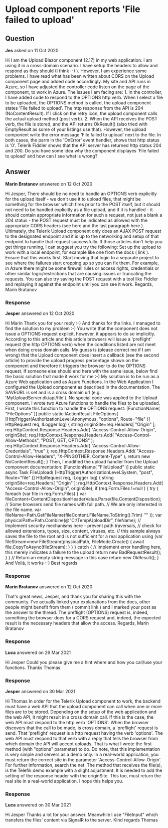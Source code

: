 # Upload component reports 'File failed to upload'

## Question

**Jes** asked on 11 Oct 2020

Hi I am the Upload Blazor component (2.17) in my web application. I am using it in a cross-domain scenario. I have setup the headers to allow and respond as they should (I think :-) ). However, I am experience some problems. I have read what has been written about CORS on the Upload component page and added code accordingly. My site and API runs in Azure, so I have adjusted the controller code listen on the page of the component, to work in Azure. The issues I am facing are: 1. In the controller, I have added code to respond to the OPTIONS http verb. When I select a file to be uploaded, the OPTIONS method is called, the upload component states 'File failed to upload'. The http response from the API is 204 (NoContentResult). If I click on the retry icon, the upload component calls the actual upload method (post verb). 2. When the API receives the POST verb, the file is stored, and the API returns OkResult() (also tried with EmptyResult as some of your listings use that). However, the upload component write the error message 'File failed to upload' next to the file. In both cases, the parm in the 'OnError' event handler, shows that http status is '0'. Telerik Fiddler shows that the API server has returned http status 204 and 200. Do you have some idea why the component displayes 'File failed to upload' and how can I see what is wrong?

## Answer

**Marin Bratanov** answered on 12 Oct 2020

Hi Jesper, There should be no need to handle an OPTIONS verb explicitly for the upload itself - we don't use it to upload files, that might be something for the browser which fires prior to the POST itself, but it should not need to be handled explicitly as a file upload, and if it is handled - it should contain appropriate information for such a request, not just a blank a 204 status - the POST request must be indicated as allowed with the appropriate CORS headers (see here and the last paragraph here ). Ultimately, the Telerik Upload component only does an AJAX POST request to the designated endpoint and it is up to the networking and setup of that endpoint to handle that request successfully. If those articles don't help you get things running, I can suggest you try the following: Set up the upload to work with a local endpoint, for example like one from the docs ( link ). Ensure that this works first. Start moving that logic to a separate project to see where the failures start cropping up so you can fix them. For example, in Azure there might be some firewall rules or access rights, credentials or other similar logic/restrictions that are causing issues or truncating the requests. You can also try saving the POST request with a tool like Fiddler and replaying it against the endpoint until you can see it work. Regards, Marin Bratanov

### Response

**Jesper** answered on 12 Oct 2020

Hi Marin Thank you for your reply :-) And thanks for the links. I managed to find the solution to my problem :-) You write that the component does not issue a OPTIONS request explicit, however, it appears to do so implicitly. According to this article and this article browsers will issue a 'preflight' request (the http OPTIONS verb) when the conditions listed are not meet when doing cross domain calls. My guess is (please correct me if I am wrong) that the Upload component does insert a callback (see the second article) to provide the upload progress percentage shown on the component and therefore it triggers the browser to do the OPTIONS request. If someone else should end here with the same issue, below find the basic solution that made it work for me :-) My solution is to be run as a Azure Web application and as Azure Functions. In the Web Application I configured the Upload component as described in the documentation. The SAVEURL is set and is a cross domain url (e.g. 'MyUploadServer.dk/api/file'). No special code was applied to the Upload component. I wrote two Azure functions to handle the files to be uploaded. First, I wrote this function to handle the OPTIONS request: [FunctionName( "FileOptions" )] public static IActionResult FileOptions( [HttpTrigger(AuthorizationLevel.Anonymous, "options", Route="file" )] HttpRequest req, ILogger log) { string originSite=req.Headers[ "Origin" ]; req.HttpContext.Response.Headers.Add( "Access-Control-Allow-Origin", originSite); req.HttpContext.Response.Headers.Add( "Access-Control-Allow-Methods", "POST, GET, OPTIONS" ); req.HttpContext.Response.Headers.Add( "Access-Control-Allow-Credentials", "true" ); req.HttpContext.Response.Headers.Add( "Access-Control-Allow-Headers", "X-PINGOTHER, Content-Type" ); return new NoContentResult(); } Then, I modified the upload handler from the Upload component documentation: [FunctionName( "FileUpload" )] public static async Task<IActionResult> FileUpload( [HttpTrigger(AuthorizationLevel.System, "post", Route="file" )] HttpRequest req, ILogger log) { string originSite=req.Headers[ "Origin" ]; req.HttpContext.Response.Headers.Add( "Access-Control-Allow-Origin", originSite); if (req.Form.Files !=null ) { try { foreach (var file in req.Form.Files) { var fileContent=ContentDispositionHeaderValue.Parse(file.ContentDisposition); // Some browsers send file names with full path. // We are only interested in the file name. var fileName=Path.GetFileName(fileContent.FileName.ToString().Trim( '"' )); var physicalPath=Path.Combine(@"C:\Temp\UploadDir", fileName); // Implement security mechanisms here - prevent path traversals, // check for allowed extensions, types, size, content, viruses, etc. // this sample always saves the file to the root and is not sufficient for a real application using (var fileStream=new FileStream(physicalPath, FileMode.Create)) { await file.CopyToAsync(fileStream); } } } catch { // implement error handling here, this merely indicates a failure to the upload return new BadRequestResult(); } } // Return an empty string message in this case return new OkResult(); } And Voilá, it works :-) Best regards

### Response

**Marin Bratanov** answered on 12 Oct 2020

That's great news, Jesper, and thank you for sharing this with the community. I've actually linked your explanations from the docs, other people might benefit from them ( commit link ) and I marked your post as the answer to the thread. The preflight (OPTIONS) request is, indeed, something the browser does for a CORS request and, indeed, the expected result is the necessary headers that allow the access. Regards, Marin Bratanov

### Response

**Luca** answered on 26 Mar 2021

Hi Jesper Could you please give me a hint where and how you call/use your functions. Thanks Thomas

### Response

**Jesper** answered on 30 Mar 2021

Hi Thomas In order for the Telerik Upload component to work, the backend must have a web API that the upload component can call when one or more files are to be stored. Depending on the setup of the web application and the web API, it might result in a cross domain call. If this is the case, the web API must respond to the http verb 'OPTIONS'. When the browser discovers that the call to be made, is cross domain, a 'preflight' request is send. That 'preflight' request is a http request having the verb 'options'. The web API must respond to that verb with a reply that tells the browser from which domain the API will accept uploads. That is what I wrote the first method (with "options" parameter) to do. Do note, that this implementation is very simple and servers as a demo only. In a real-world application, you must return the correct site in the parameter 'Access-Control-Allow-Origin'. For further information, search the net. The method that receives the file(s), is the Telefik demo example with a slight adjustment. It is needed to add the setting of the response header with the originSite. This too, must return the real site in a real-world application. I hope this helps you.

### Response

**Luca** answered on 30 Mar 2021

Hi Jesper Thanks a lot for your answer. Meanwhile I use "FileInput" which transfers the files' content via SignalR to the server. Kind regards Thomas
